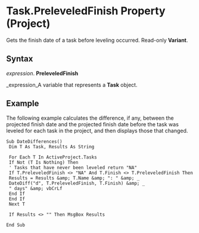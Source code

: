 
# Task.PreleveledFinish Property (Project)

Gets the finish date of a task before leveling occurred. Read-only  **Variant**.


## Syntax

 _expression_. **PreleveledFinish**

 _expression_A variable that represents a  **Task** object.


## Example

The following example calculates the difference, if any, between the projected finish date and the projected finish date before the task was leveled for each task in the project, and then displays those that changed.


```
Sub DateDifferences() 
 Dim T As Task, Results As String 
 
 For Each T In ActiveProject.Tasks 
 If Not (T Is Nothing) Then 
 ' Tasks that have never been leveled return "NA" 
 If T.PreleveledFinish <> "NA" And T.Finish <> T.PreleveledFinish Then 
 Results = Results &amp; T.Name &amp; ": " &amp; _ 
 DateDiff("d", T.PreleveledFinish, T.Finish) &amp; _ 
 " days" &amp; vbCrLf 
 End If 
 End If 
 Next T 
 
 If Results <> "" Then MsgBox Results 
 
End Sub
```

